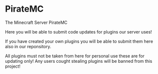 # PirateMC
The Minecraft Server PirateMC

Here you will be able to submit code updates for plugins our server uses!

If you have created your own plugins you will be able to submit them here also in our reponsitory.

All plugins must not be taken from here for personal use these are for updating only! Any users cought stealing plugins will be banned from this project!

